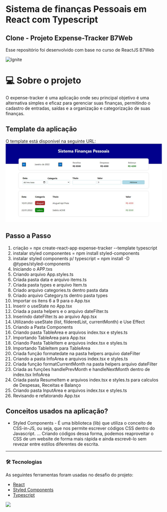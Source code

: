 # Sistema de finanças Pessoais em React com Typescript

## Clone - Projeto Expense-Tracker B7Web

Esse repositório foi desenvolvido com base no curso de ReactJS B7Web <br>

![Ignite](./public/ignite-react.jpg 'Ignite') <br>

# 💻 Sobre o projeto

O expense-tracker é uma aplicação onde seu principal objetivo é uma alternativa simples e eficaz para gerenciar suas finanças, permitindo o cadastro de entradas, saídas e a organização e categorização de suas finanças.

## Template da aplicação

O template está disponível na seguinte URL:
![SFP](./public/telaPrincipal.jpg 'Expense-Tracker') <br>

## Passo a Passo
1. criação = npx create-react-app expense-tracker --template typescript
2. instalar styled componentes = npm install styled-components
3. instalar styled components p/ typescript = npm install -D @types/styled-components
4. Iniciando o APP.txs
5. Criando arquivo App.styles.ts
6. Criada pasta data e arquivo items.ts
7. Criada pasta types e arquivo Item.ts
8. Criado arquivo categories.ts dentro pasta data
9. Criado arquivo Category.ts dentro pasta types
10. Importar os itens 6 a 9 para o App.tsx
11. Inserir o useState no App.tsx
12. Criada a pasta helpers e o arquivo dateFilter.ts
13. Inserindo dateFilter.ts ao arquivo App.tsx
14. Utilizando useState (list, filderedList, currentMonth) e Use Effect
15. Criando a Pasta Components
16. Criando pasta TableArea e arquivos index.tsx e styles.ts
17. Importando TableArea para App.tsx
18. Criando Pasta TableItem e arquivos index.tsx e styles.ts
19. Importando TableItem para TableArea
20. Criada função formatedate na pasta helpers arquivo dateFilter
21. Criando a pasta InfoArea e arquivos index.tsx e styles.ts
22. Criada função formatCurrentMonth na pasta helpers arquivo dateFilter
23. Criada as funções handlePrevMonth e handleNextMonth dentro de index.tsx InfoArea
24. Criada pasta ResumeItem e arquivos index.tsx e styles.ts para calculos de Despesas, Receitas e Balanço
25. Criando pasta InputArea e arquivos index.tsx e styles.ts
26. Revisando e refatorando App.tsx

## Conceitos usados na aplicação?

 - Styled Components - É uma biblioteca (lib) que utiliza o conceito de CSS-in-JS, ou seja, que nos permite escrever códigos CSS dentro do Javascript. ... Criando códigos dessa forma, podemos reaproveitar o CSS de um website de forma mais rápida e ainda escrevê-lo sem revezar entre estilos diferentes de escrita.

---
### 🛠 Tecnologias

As seguintes ferramentas foram usadas no desafio do projeto:

- [React](https://reactjs.org/)
- [Styled Components](https://styled-components.com/)
- [Typescript](https://www.typescriptlang.org/docs/handbook/react.html)


 <img src="https://img.shields.io/static/v1?label=DEV&message=Darcisio Almeida&color=7159c1&style=for-the-badge&logo=ghost"/>

